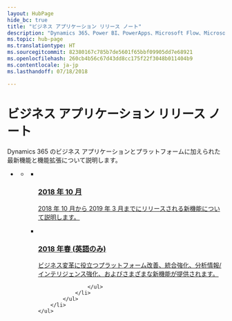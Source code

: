 ```yaml
---
layout: HubPage
hide_bc: true
title: "ビジネス アプリケーション リリース ノート"
description: "Dynamics 365、Power BI、PowerApps、Microsoft Flow、Microsoft Stream、その他の新機能について紹介します (Sales、Service、Marketing、Operations、Finance、Talent、Retail 関連の新機能を含む)。"
ms.topic: hub-page
ms.translationtype: HT
ms.sourcegitcommit: 82380167c785b7de5601f65bbf09905dd7e68921
ms.openlocfilehash: 260cb4b56c67d43dd8cc175f22f3048b011404b9
ms.contentlocale: ja-jp
ms.lasthandoff: 07/18/2018

---
```

<div id="main" class="v2">
<div class="container">
    <h1>ビジネス アプリケーション リリース ノート</h1>
    <p>Dynamics 365 のビジネス アプリケーションとプラットフォームに加えられた最新機能と機能拡張について説明します。 </p>
    <ul class="pivots">
        <li>
            <a href="#products" data-linktype="self-bookmark"></a>
            <ul id="products">
                <li>
                    <a href="#products1" data-linktype="self-bookmark"></a>
                    <ul id="products1" class="cardsC cols cols3">
                        <li>
                            <a href="October18/index" title="2018 年 10 月" data-linktype="absolute-path">
                                <div class="cardSize">
                                    <div class="cardPadding">
                                        <div class="card">
                                            <div class="cardImageOuter">
                                                <div class="cardImage">
                                                    <img data-scaleimage="media/october2018.jpg" src="media/october2018.jpg" alt="" data-linktype="relative-path">
                                                </div>
                                            </div>
                                            <div class="cardText">
                                                <h3>2018 年 10 月</h3>
                            <p>2018 年 10 月から 2019 年 3 月までにリリースされる新機能について説明します。</p>
                                            </div>
                                        </div>
                                    </div>
                                </div>
                            </a>
                        </li>
                        <li>
                            <a href="April18/index" title="2018 年春 (英語のみ)" data-linktype="absolute-path">
                                <div class="cardSize">
                                    <div class="cardPadding">
                                        <div class="card">
                                            <div class="cardImageOuter">
                                                <div class="cardImage">
                                                    <img data-scaleimage="media/spring.png" src="media/spring.png" alt="" data-linktype="relative-path">
                                                </div>
                                            </div>
                                            <div class="cardText">
                                                <h3>2018 年春 (英語のみ)</h3>
                                                <p>ビジネス変革に役立つプラットフォーム改善、統合強化、分析情報/インテリジェンス強化、およびさまざまな新機能が提供されます。</p>
                                            </div>
                                        </div>
                                    </div>
                                </div>
                            </a>
                        </li>
                 
                    </ul>
                </li>
            </ul>
        </li>
    </ul>
</div>
</div>

